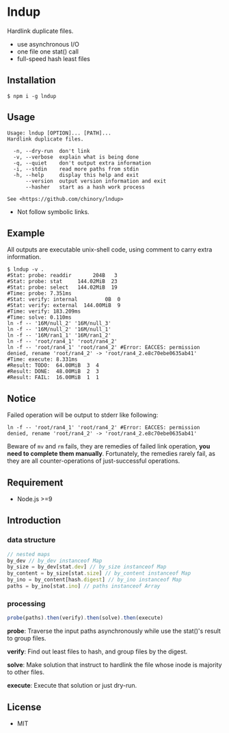 # lndup

Hardlink duplicate files.

- use asynchronous I/O
- one file one stat() call
- full-speed hash least files

## Installation

```
$ npm i -g lndup
```

## Usage

```
Usage: lndup [OPTION]... [PATH]...
Hardlink duplicate files.

  -n, --dry-run  don't link
  -v, --verbose  explain what is being done
  -q, --quiet    don't output extra information
  -i, --stdin    read more paths from stdin
  -h, --help     display this help and exit
      --version  output version information and exit
      --hasher   start as a hash work process

See <https://github.com/chinory/lndup>
```

- Not follow symbolic links.

## Example

All outputs are executable unix-shell code, using comment to carry extra information.

```shell
$ lndup -v .
#Stat: probe: readdir       204B   3
#Stat: probe: stat     144.02MiB  23
#Stat: probe: select   144.02MiB  19
#Time: probe: 7.351ms
#Stat: verify: internal         0B  0
#Stat: verify: external  144.00MiB  9
#Time: verify: 183.209ms
#Time: solve: 0.110ms
ln -f -- '16M/null_2' '16M/null_3'
ln -f -- '16M/null_2' '16M/null_1'
ln -f -- '16M/ran1_1' '16M/ran1_2'
ln -f -- 'root/ran4_1' 'root/ran4_2'
ln -f -- 'root/ran4_1' 'root/ran4_2' #Error: EACCES: permission denied, rename 'root/ran4_2' -> 'root/ran4_2.e8c70ebe0635ab41'
#Time: execute: 8.331ms
#Result: TODO:  64.00MiB  3  4
#Result: DONE:  48.00MiB  2  3
#Result: FAIL:  16.00MiB  1  1
```

## Notice

Failed operation will be output to stderr like following:

```shell
ln -f -- 'root/ran4_1' 'root/ran4_2' #Error: EACCES: permission denied, rename 'root/ran4_2' -> 'root/ran4_2.e8c70ebe0635ab41'
```

Beware of `mv` and `rm` fails, they are remedies of failed link operation, **you need to complete them manually**. Fortunately, the remedies rarely fail, as they are all counter-operations of just-successful operations.

## Requirement

- Node.js >=9

## Introduction

### data structure

```javascript
// nested maps
by_dev // by_dev instanceof Map
by_size = by_dev[stat.dev] // by_size instanceof Map
by_content = by_size[stat.size] // by_content instanceof Map
by_ino = by_content[hash.digest] // by_ino instanceof Map
paths = by_ino[stat.ino] // paths instanceof Array
```

### processing

```javascript
probe(paths).then(verify).then(solve).then(execute)
```

**probe**: Traverse the input paths asynchronously while use the stat()'s result to group files.

**verify**: Find out least files to hash, and group files by the digest. 

**solve**: Make solution that instruct to hardlink the file whose inode is majority to other files.

**execute**: Execute that solution or just dry-run.

## License

- MIT
